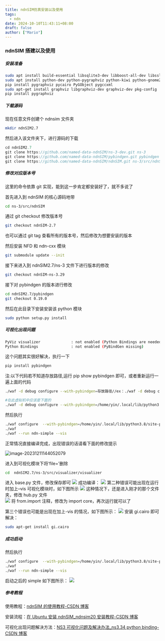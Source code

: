 ```yaml
---
title: ndnSIM仿真安装以及使用
tags:
  - ndn
date: 2024-10-10T11:43:11+08:00
draft: false
author: ["Mario"]
---
```


### ndnSIM 搭建以及使用

##### 安装准备

```bash
sudo apt install build-essential libsqlite3-dev libboost-all-dev libssl-dev git python-setuptools castxml
sudo apt install python-dev python-pygraphviz python-kiwi python-gnome2 ipython libcairo2-dev python3-gilibgirepository1.0-dev python-gi python-gi-cairo gir1.2-gtk-3.0 gir1.2-goocanvas-2.0 python-pip
pip install pygraphviz pycairo PyGObject pygccxml
sudo apt-get install graphviz libgraphviz-dev graphviz-dev pkg-config
pip install pygraphviz
```

##### 下载源码

现在任意文件创建个 ndnsim 文件夹

```bash
mkdir ndnSIM2.7
```

然后进入该文件夹下，进行源码的下载

```C
cd ndnSIM2.7
git clone https://github.com/named-data-ndnSIM/ns-3-dev.git ns-3
git clone https://github.com/named-data-ndnSIM/pybindgen.git pybindgen
git clone https://github.com/named-data-ndnSIM/ndnSIM.git ns-3/src/ndnSIM
```

##### 修改对应版本号

这里的命令依靠 git 实现，能到这一步肯定都安装好了，就不多说了

首先进入到 ndnSIM 的核心源码地带

```bash
cd ns-3/src/ndnSIM
```

通过 git checkout 修改版本号

```bash
git checkout ndnSIM-2.7
```

也可以通过 git tag 查看所有的版本号，然后修改为想要安装的版本

然后安装 NFD 和 ndn-cxx 模块

```bash
git submodule update --init
```

接下来进入到 ndnSIM2.7/ns-3 文件下进行版本的修改

```bash
git checkout ndnSIM-ns-3.29
```

接下对 pybindgen 的版本进行修改

```bash
cd ndnSIM2.7/pybindgen
git checkout 0.19.0
```

然后在此目录下安装安装该 python 模块

```bash
sudo python setup.py install
```

##### 可视化出现问题

```bash
PyViz visualizer              : not enabled (Python Bindings are needed but not enabled)
Python Bindings               : not enabled (PyBindGen missing)
```

这个问题其实很好解决，执行一下

```bash
pip install pybindgen
```

注:以下代码若不知道存放路径,运行 pip show pybindgen 即可，或者重新运行一遍上面的代码

```bash
./waf -d debug configure --with-pybindgen=存放路径//ex：./waf -d debug configure --with-pybindgen=/home/antl417/anaconda3/lib/python3.8/site-packages
```

```bash
#在此虚拟机中应该是下面的
./waf -d debug configure --with-pybindgen=/home/yin/.local/lib/python3.8/site-packages
```

然后执行

```bash
./waf configure  --with-pybindgen=/home/yin/.local/lib/python3.8/site-packages --enable-examples
./waf
./waf --run ndn-simple --vis
```

正常情况直接编译完成，出现错误的话请看下面的修改提示

![image-20231211144052079](https://cdn.jsdelivr.net/gh/mariosight/image/picture/image-20231211144052079.png)

进入到可视化模块下将‘file=’删除

```bash
cd  ndnSIM2.7/ns-3/src/visualizer/visualizer
```

进入 base.py 文件，修改保存即可
![](https://cdn.jsdelivr.net/gh/mariosight/image/picture/202312111100622.png)
成功编译：
![](https://cdn.jsdelivr.net/gh/mariosight/image/picture/202312111100623.png)
第二种错误可能出现在运行时加上–vis 可视化模块时，如下图所示
![](https://cdn.jsdelivr.net/gh/mariosight/image/picture/Pasted%20image%2020231211140335.png)
这种情况下，还是进入刚才的那个文件夹，修改 hub.py 文件  
![](https://cdn.jsdelivr.net/gh/mariosight/image/picture/202312111100624.png)
将 from.import 注释，修改为 import core，再次运行就可以了

第三个错误也可能是出现在加上-vis 的情况，如下图所示：
![](https://cdn.jsdelivr.net/gh/mariosight/image/picture/202312111100625.png)
安装 gi.cairo 即可解决：

```bash
sudo apt-get install gi.cairo
```

##### 成功启动

然后执行

```bash
./waf configure  --with-pybindgen=/home/yin/.local/lib/python3.8/site-packages --enable-examples
./waf
./waf --run ndn-simple --vis
```

启动之后的 simple 如下图所示：
![](https://cdn.jsdelivr.net/gh/mariosight/image/picture/202312111100626.png)

##### 参考教程

使用教程：[ndnSIM 的使用教程-CSDN 博客](https://blog.csdn.net/qq1187239259/article/details/115296651)

安装流程：[在 Ubuntu 安装 ndnSIM_ndnsim20 安装教程-CSDN 博客](https://blog.csdn.net/qq_44001007/article/details/107575203)

可视化出现问题解决方法：[NS3 可视化问题及解决办法\_ns3.34 python binding-CSDN 博客](https://blog.csdn.net/m0_49448331/article/details/117454644)
